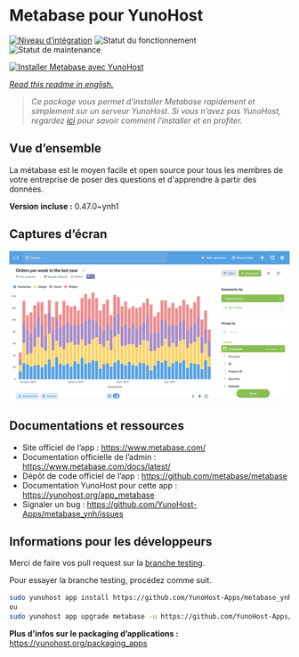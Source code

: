 <!--
N.B.: This README was automatically generated by https://github.com/YunoHost/apps/tree/master/tools/README-generator
It shall NOT be edited by hand.
-->

# Metabase pour YunoHost

[![Niveau d’intégration](https://dash.yunohost.org/integration/metabase.svg)](https://dash.yunohost.org/appci/app/metabase) ![Statut du fonctionnement](https://ci-apps.yunohost.org/ci/badges/metabase.status.svg) ![Statut de maintenance](https://ci-apps.yunohost.org/ci/badges/metabase.maintain.svg)

[![Installer Metabase avec YunoHost](https://install-app.yunohost.org/install-with-yunohost.svg)](https://install-app.yunohost.org/?app=metabase)

*[Read this readme in english.](./README.md)*

> *Ce package vous permet d’installer Metabase rapidement et simplement sur un serveur YunoHost.
Si vous n’avez pas YunoHost, regardez [ici](https://yunohost.org/#/install) pour savoir comment l’installer et en profiter.*

## Vue d’ensemble

La métabase est le moyen facile et open source pour tous les membres de votre entreprise de poser des questions et d'apprendre à partir des données.

**Version incluse :** 0.47.0~ynh1

## Captures d’écran

![Capture d’écran de Metabase](./doc/screenshots/metabase-product-screenshot.png)

## Documentations et ressources

* Site officiel de l’app : <https://www.metabase.com/>
* Documentation officielle de l’admin : <https://www.metabase.com/docs/latest/>
* Dépôt de code officiel de l’app : <https://github.com/metabase/metabase>
* Documentation YunoHost pour cette app : <https://yunohost.org/app_metabase>
* Signaler un bug : <https://github.com/YunoHost-Apps/metabase_ynh/issues>

## Informations pour les développeurs

Merci de faire vos pull request sur la [branche testing](https://github.com/YunoHost-Apps/metabase_ynh/tree/testing).

Pour essayer la branche testing, procédez comme suit.

``` bash
sudo yunohost app install https://github.com/YunoHost-Apps/metabase_ynh/tree/testing --debug
ou
sudo yunohost app upgrade metabase -u https://github.com/YunoHost-Apps/metabase_ynh/tree/testing --debug
```

**Plus d’infos sur le packaging d’applications :** <https://yunohost.org/packaging_apps>